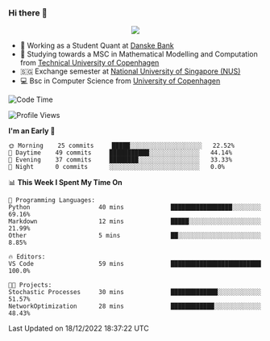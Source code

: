### Hi there 👋

<p align="center">
  <img src="https://media4.giphy.com/media/3ohzdKy5Z8TChSDuiA/giphy.gif?cid=ecf05e47r69cojk56gup9q8mep9liy48s94dn2uxsfh6fv39&rid=giphy.gif&ct=g" />
</p>

* 🏦 Working as a Student Quant at [Danske Bank](https://danskebank.dk)
* 🧮 Studying towards a MSC in Mathematical Modelling and Computation from [Technical University of Copenhagen](https://www.dtu.dk)
* 🇸🇬 Exchange semester at [National University of Singapore (NUS)](https://www.nus.edu.sg)
* 💻 Bsc in Computer Science from [University of Copenhagen](https://www.ku.dk/english/)


<!--START_SECTION:waka-->
![Code Time](http://img.shields.io/badge/Code%20Time-52%20hrs%2018%20mins-blue)

![Profile Views](http://img.shields.io/badge/Profile%20Views-0-blue)

**I'm an Early 🐤** 

```text
🌞 Morning    25 commits     █████░░░░░░░░░░░░░░░░░░░░   22.52% 
🌆 Daytime    49 commits     ███████████░░░░░░░░░░░░░░   44.14% 
🌃 Evening    37 commits     ████████░░░░░░░░░░░░░░░░░   33.33% 
🌙 Night      0 commits      ░░░░░░░░░░░░░░░░░░░░░░░░░   0.0%

```


📊 **This Week I Spent My Time On** 

```text
💬 Programming Languages: 
Python                   40 mins             █████████████████░░░░░░░░   69.16% 
Markdown                 12 mins             █████░░░░░░░░░░░░░░░░░░░░   21.99% 
Other                    5 mins              ██░░░░░░░░░░░░░░░░░░░░░░░   8.85%

🔥 Editors: 
VS Code                  59 mins             █████████████████████████   100.0%

🐱‍💻 Projects: 
Stochastic Processes     30 mins             █████████████░░░░░░░░░░░░   51.57% 
NetworkOptimization      28 mins             ████████████░░░░░░░░░░░░░   48.43%

```


 Last Updated on 18/12/2022 18:37:22 UTC
<!--END_SECTION:waka-->
